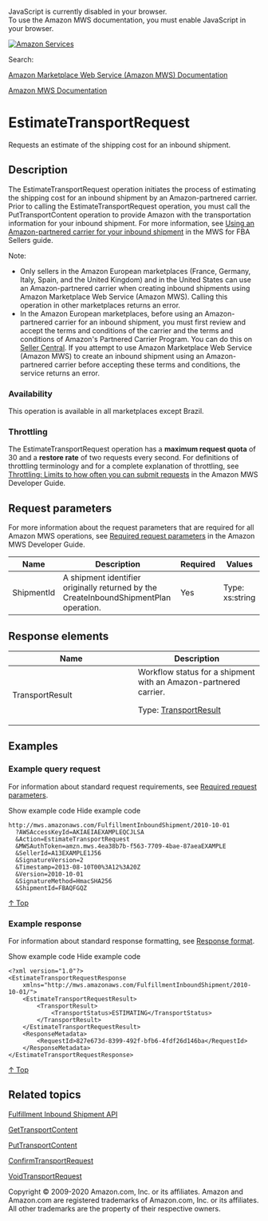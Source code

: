 <div id="MWSDX_noscript">

JavaScript is currently disabled in your browser.  
To use the Amazon MWS documentation, you must enable JavaScript in your
browser.

</div>

<div id="MWSDX_divtop">

[![Amazon
Services](https://images-na.ssl-images-amazon.com/images/G/08/mwsportal/fr_FR/amazonservices.gif "Amazon Services")](http://services.amazon.fr)

<div id="MWSDX_search">

<span id="MWSDX_searchlbl">Search:</span>

</div>

  
<span id="MWSDX_titlebar">[Amazon Marketplace Web Service (Amazon MWS)
Documentation](https://developer.amazonservices.fr/gp/mws/docs.html)</span>

</div>

<div id="MWSDX_divbottom">

<div id="MWSDX_divleft">

<div id="MWSDX_toc">

</div>

</div>

<div id="MWSDX_divright">

<div id="MWSDX_content">

<span id="MWSDX_breadcrumbs">[Amazon MWS
Documentation](https://developer.amazonservices.fr/gp/mws/docs.html)</span>

<div id="FBAInbound_EstimateTransportRequest" class="nested0">

# EstimateTransportRequest

<div class="body">

<span class="ph">Requests an estimate of the shipping cost for an
inbound shipment.</span>

</div>

<div id="Description" class="topic concept nested1">

## Description

<div class="body conbody">

<div class="section">

The <span class="keyword apiname">EstimateTransportRequest</span>
operation initiates the process of estimating the shipping cost for an
inbound shipment by an Amazon-partnered carrier. Prior to calling the
<span class="keyword apiname">EstimateTransportRequest</span> operation,
you must call the <span
class="keyword apiname">PutTransportContent</span> operation to provide
Amazon with the transportation information for your inbound shipment.
<span class="ph">For more information, see
<a href="../fba_guide/FBAGuide_UsingAmazonCarrierToShip.md" class="xref">Using an Amazon-partnered carrier for your inbound shipment</a>
in the MWS for FBA Sellers guide.</span>

<div class="note note">

<span class="notetitle">Note:</span>

-   Only sellers in the Amazon European marketplaces (France, Germany,
    Italy, Spain, and the United Kingdom) and in the United States can
    use an Amazon-partnered carrier when creating inbound shipments
    using Amazon Marketplace Web Service (Amazon MWS). Calling this
    operation in other marketplaces returns an error.
-   In the Amazon European marketplaces, before using an
    Amazon-partnered carrier for an inbound shipment, you must first
    review and accept the terms and conditions of the carrier and the
    terms and conditions of Amazon's Partnered Carrier Program. You can
    do this on
    <a href="https://sellercentral.amazon.co.uk/gp/help/201119120" class="xref">Seller Central</a>.
    If you attempt to use <span class="ph">Amazon Marketplace Web
    Service (Amazon MWS)</span> to create an inbound shipment using an
    Amazon-partnered carrier before accepting these terms and
    conditions, the service returns an error.

</div>

</div>

<div class="section">

### Availability

This operation is available in all marketplaces except Brazil.

</div>

<div class="section">

### Throttling

The <span class="keyword apiname">EstimateTransportRequest</span>
operation has a **maximum request quota** of 30 and a **restore rate**
of two requests every second. <span class="ph">For definitions of
throttling terminology and for a complete explanation of throttling, see
<a href="../dev_guide/DG_Throttling.md" class="xref">Throttling: Limits to how often you can submit requests</a>
in the <span class="ph">Amazon MWS Developer Guide</span>.</span>

</div>

</div>

</div>

<div id="RequestParameters" class="topic reference nested1">

## Request parameters

<div class="body refbody">

<div class="section">

<span class="ph">For more information about the request parameters that
are required for all <span class="ph">Amazon MWS</span> operations, see
<a href="../dev_guide/DG_RequiredRequestParameters.md" class="xref">Required request parameters</a>
in the <span class="ph">Amazon MWS Developer Guide</span>.</span>

</div>

<div class="tablenoborder">

| Name                                             | Description                                                                                                                                        | Required | Values                                  |
|--------------------------------------------------|----------------------------------------------------------------------------------------------------------------------------------------------------|----------|-----------------------------------------|
| <span class="keyword parmname">ShipmentId</span> | <span class="ph">A shipment identifier originally returned by the <span class="keyword apiname">CreateInboundShipmentPlan</span> operation.</span> | Yes      | <span class="ph">Type: xs:string</span> |

</div>

</div>

</div>

<div id="ResponseElements" class="topic reference nested1">

## Response elements

<div class="body refbody">

<div class="tablenoborder">

<table id="ResponseElements__ResponseElementsTable" class="table" data-cellpadding="4" data-cellspacing="0" data-summary="" data-frame="border" data-border="1" data-rules="all">
<colgroup>
<col style="width: 50%" />
<col style="width: 50%" />
</colgroup>
<thead class="thead" data-align="left">
<tr class="header row">
<th id="d62650e240" class="entry" data-valign="top" width="25.839793281653744%">Name</th>
<th id="d62650e243" class="entry" data-valign="top" width="74.16020671834626%">Description</th>
</tr>
</thead>
<tbody class="tbody">
<tr id="ResponseElements__ResponseElementsRow_TransportResult" class="odd row">
<td class="entry" data-valign="top" width="25.839793281653744%" headers="d62650e240 "><span class="keyword parmname">TransportResult</span></td>
<td class="entry" data-valign="top" width="74.16020671834626%" headers="d62650e243 ">Workflow status for a shipment with an Amazon-partnered carrier.
<p>Type: <a href="FBAInbound_Datatypes.md#TransportResult" class="xref" title="The workflow status for a shipment with an Amazon-partnered carrier.">TransportResult</a></p></td>
</tr>
</tbody>
</table>

</div>

</div>

</div>

<div id="Examples" class="topic reference nested1">

## Examples

<div class="body refbody">

<div class="section">

### Example query request

<span class="ph">For information about standard request requirements,
see
<a href="../dev_guide/DG_RequiredRequestParameters.md" class="xref">Required request parameters</a>.</span>

<span class="ph expander"> <span class="keyword parmname xshow">Show
example code</span> <span class="keyword parmname xhide">Hide example
code</span> </span>

<div class="sectiondiv content">

``` pre
http://mws.amazonaws.com/FulfillmentInboundShipment/2010-10-01
  ?AWSAccessKeyId=AKIAEIAEXAMPLEQCJLSA
  &Action=EstimateTransportRequest
  &MWSAuthToken=amzn.mws.4ea38b7b-f563-7709-4bae-87aeaEXAMPLE
  &SellerId=A13EXAMPLE1J56
  &SignatureVersion=2
  &Timestamp=2013-08-10T00%3A12%3A20Z
  &Version=2010-10-01
  &SignatureMethod=HmacSHA256
  &ShipmentId=FBAQFGQZ
```

<a href="#Examples" class="xref">↑ Top</a>

</div>

</div>

<div class="section">

### Example response

<span class="ph">For information about standard response formatting, see
<a href="../dev_guide/DG_ResponseFormat.md" class="xref">Response format</a>.</span>

<span class="ph expander"> <span class="keyword parmname xshow">Show
example code</span> <span class="keyword parmname xhide">Hide example
code</span> </span>

<div class="sectiondiv content">

``` pre
<?xml version="1.0"?>
<EstimateTransportRequestResponse 
    xmlns="http://mws.amazonaws.com/FulfillmentInboundShipment/2010-10-01/">
    <EstimateTransportRequestResult>
        <TransportResult>
            <TransportStatus>ESTIMATING</TransportStatus>
        </TransportResult>
    </EstimateTransportRequestResult>
    <ResponseMetadata>
        <RequestId>827e673d-8399-492f-bfb6-4fdf26d146ba</RequestId>
    </ResponseMetadata>
</EstimateTransportRequestResponse>
```

<a href="#Examples" class="xref">↑ Top</a>

</div>

</div>

</div>

</div>

<div id="RelatedTopics" class="topic nested1">

## Related topics

<div class="body">

<a href="../fba_inbound/FBAInbound_Overview.md" class="xref">Fulfillment Inbound Shipment API</a>

<a href="../fba_inbound/FBAInbound_GetTransportContent.md" class="xref">GetTransportContent</a>

<a href="../fba_inbound/FBAInbound_PutTransportContent.md" class="xref">PutTransportContent</a>

<a href="FBAInbound_ConfirmTransportRequest.md" class="xref" title="Confirms that you accept the Amazon-partnered shipping estimate and you request that the Amazon-partnered carrier ship your inbound shipment.">ConfirmTransportRequest</a>

<a href="FBAInbound_VoidTransportRequest.md" class="xref" title="Voids a previously-confirmed request to ship your inbound shipment using an Amazon-partnered carrier.">VoidTransportRequest</a>

</div>

</div>

</div>

<div id="MWSDX_footer">

Copyright © 2009-2020 Amazon.com, Inc. or its affiliates. Amazon and
Amazon.com are registered trademarks of Amazon.com, Inc. or its
affiliates. All other trademarks are the property of their respective
owners.

</div>

</div>

</div>

<div style="clear: both;">

</div>

</div>
